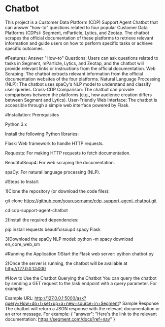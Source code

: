 # Chatbot
This project is a Customer Data Platform (CDP) Support Agent Chatbot that can answer "how-to" questions related to four popular Customer Data Platforms (CDPs): Segment, mParticle, Lytics, and Zeotap. The chatbot scrapes the official documentation of these platforms to retrieve relevant information and guide users on how to perform specific tasks or achieve specific outcomes.

#Features:
  Answer "How-to" Questions: Users can ask questions related to tasks in Segment, mParticle,       Lytics, and Zeotap, and the chatbot will provide relevant links or instructions from the official documentation.
  Web Scraping: The chatbot extracts relevant information from the official documentation websites of the four platforms.
  Natural Language Processing (NLP): The chatbot uses spaCy's NLP model to understand and classify user queries.
  Cross-CDP Comparison: The chatbot can provide comparisons between the platforms (e.g., how audience creation differs between Segment and Lytics).
  User-Friendly Web Interface: The chatbot is accessible through a simple web interface powered by Flask.


#Installation:
Prerequisites

Python 3.x

Install the following Python libraries:

Flask: Web framework to handle HTTP requests.

Requests: For making HTTP requests to fetch documentation.

BeautifulSoup4: For web scraping the documentation.

spaCy: For natural language processing (NLP).

#Steps to Install:

1)Clone the repository (or download the code files):

  git clone https://github.com/yourusername/cdp-support-agent-chatbot.git
  
  cd cdp-support-agent-chatbot
  
2)Install the required dependencies:

  pip install requests beautifulsoup4 spacy Flask

3)Download the spaCy NLP model:
  python -m spacy download en_core_web_sm

#Running the Application
1)Start the Flask web server:
  python chatbot.py

2)Once the server is running, the chatbot will be available at http://127.0.0.1:5000


#How to Use the Chatbot
Querying the Chatbot
You can query the chatbot by sending a GET request to the /ask endpoint with a query parameter. For example:

Example URL: http://127.0.0.1:5000/ask?query=How+do+I+set+up+a+new+source+in+Segment?
Sample Response
The chatbot will return a JSON response with the relevant documentation or an error message. For example:
{
  "answer": "Here's the link to the relevant documentation: https://segment.com/docs?ref=nav"
}
